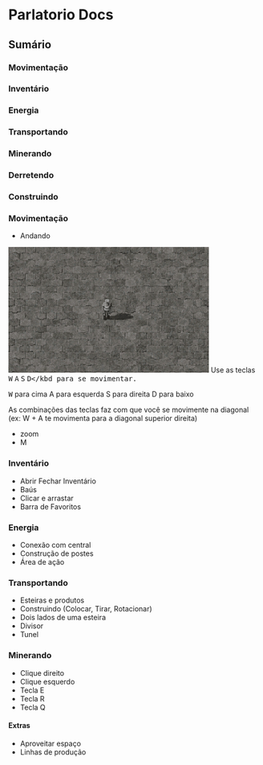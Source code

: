 # Parlatorio Docs

## Sumário

### Movimentação
### Inventário
### Energia
### Transportando
### Minerando
### Derretendo
### Construindo


### Movimentação

- Andando

![](wasd.gif)
<kbd></kbd>
Use as teclas <kbd>W</kbd> <kbd>A</kbd> <kbd>S</kbd> <kbd>D</kbd para se movimentar.

<kbd>W</kbd> para cima
A para esquerda
S para direita
D para baixo

As combinações das teclas faz com que você se movimente na diagonal (ex: W + A te movimenta para a diagonal superior direita)


- zoom
- M

### Inventário
- Abrir Fechar Inventário
- Baús
- Clicar e arrastar
- Barra de Favoritos

### Energia
- Conexão com central
- Construção de postes
- Área de ação

### Transportando
- Esteiras e produtos
- Construindo (Colocar, Tirar, Rotacionar)
- Dois lados de uma esteira
- Divisor
- Tunel

### Minerando
- Clique direito
- Clique esquerdo
- Tecla E
- Tecla R
- Tecla Q

#### Extras
- Aproveitar espaço
- Linhas de produção
